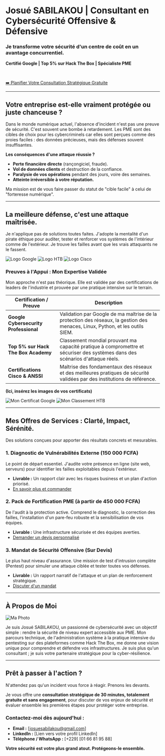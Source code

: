 # Josué SABILAKOU | Consultant en Cybersécurité Offensive & Défensive

### Je transforme votre sécurité d'un centre de coût en un avantage concurrentiel.

**Certifié Google | Top 5% sur Hack The Box | Spécialiste PME**

<br>

[➡️ Planifier Votre Consultation Stratégique Gratuite](#contact)

---

## Votre entreprise est-elle vraiment protégée ou juste chanceuse ?

Dans le monde numérique actuel, l'absence d'incident n'est pas une preuve de sécurité. C'est souvent une bombe à retardement. Les PME sont des cibles de choix pour les cybercriminels car elles sont perçues comme des proies faciles : des données précieuses, mais des défenses souvent insuffisantes.

**Les conséquences d'une attaque réussie ?**
*   **Perte financière directe** (rançongiciel, fraude).
*   **Vol de données clients** et destruction de la confiance.
*   **Paralysie de vos opérations** pendant des jours, voire des semaines.
*   **Atteinte irréversible à votre réputation.**

Ma mission est de vous faire passer du statut de "cible facile" à celui de "forteresse numérique".

---

## La meilleure défense, c'est une attaque maîtrisée.

Je n'applique pas de solutions toutes faites. J'adopte la mentalité d'un pirate éthique pour auditer, tester et renforcer vos systèmes de l'intérieur comme de l'extérieur. Je trouve les failles avant que les vrais attaquants ne le fassent.

![Logo Google](assets/images/logo-google.png) ![Logo HTB](assets/images/logo-htb.png) ![Logo Cisco](assets/images/logo-cisco.png)

### Preuves à l'Appui : Mon Expertise Validée

Mon approche n'est pas théorique. Elle est validée par des certifications de leaders de l'industrie et prouvée par une pratique intensive sur le terrain.

| Certification / Preuve | Description |
|---|---|
| **Google Cybersecurity Professional** | Validation par Google de ma maîtrise de la protection des réseaux, la gestion des menaces, Linux, Python, et les outils SIEM. |
| **Top 5% sur Hack The Box Academy** | Classement mondial prouvant ma capacité pratique à compromettre et sécuriser des systèmes dans des scénarios d'attaque réels. |
| **Certifications Cisco & ANSSI** | Maîtrise des fondamentaux des réseaux et des meilleures pratiques de sécurité validées par des institutions de référence. |

**(Ici, insérez les images de vos certificats)**

![Mon Certificat Google](assets/images/certificat-google.jpg)
![Mon Classement HTB](assets/images/classement-htb.png)

---

## Mes Offres de Services : Clarté, Impact, Sérénité.

Des solutions conçues pour apporter des résultats concrets et mesurables.

### 1. Diagnostic de Vulnérabilités Externe (150 000 FCFA)
Le point de départ essentiel. J'audite votre présence en ligne (site web, serveurs) pour identifier les failles exploitables depuis l'extérieur.
*   **Livrable :** Un rapport clair avec les risques business et un plan d'action priorisé.
*   [En savoir plus et commander](#contact)

### 2. Pack de Fortification PME (à partir de 450 000 FCFA)
De l'audit à la protection active. Comprend le diagnostic, la correction des failles, l'installation d'un pare-feu robuste et la sensibilisation de vos équipes.
*   **Livrable :** Une infrastructure sécurisée et des équipes averties.
*   [Demander un devis personnalisé](#contact)

### 3. Mandat de Sécurité Offensive (Sur Devis)
Le plus haut niveau d'assurance. Une mission de test d'intrusion complète (Pentest) pour simuler une attaque ciblée et tester toutes vos défenses.
*   **Livrable :** Un rapport narratif de l'attaque et un plan de renforcement stratégique.
*   [Discuter d'un mandat](#contact)

---

## À Propos de Moi

![Ma Photo](assets/images/votre-photo.jpg)

Je suis Josué SABILAKOU, un passionné de cybersécurité avec un objectif simple : rendre la sécurité de niveau expert accessible aux PME. Mon parcours technique, de l'administration système à la pratique intensive du pentesting sur des plateformes comme Hack The Box, me donne une vision unique pour comprendre et défendre vos infrastructures. Je suis plus qu'un consultant ; je suis votre partenaire stratégique pour la cyber-résilience.

---

## <a name="contact"></a>Prêt à passer à l'action ?

N'attendez pas qu'un incident vous force à réagir. Prenons les devants.

Je vous offre une **consultation stratégique de 30 minutes, totalement gratuite et sans engagement**, pour discuter de vos enjeux de sécurité et évaluer ensemble les premières étapes pour protéger votre entreprise.

### Contactez-moi dès aujourd'hui :

*   **Email :** [josuesabilakou@gmail.com]
*   **LinkedIn :** [Lien vers votre profil LinkedIn]
*   **Téléphone / WhatsApp :** [+229] [01 66 81 95 88]

**Votre sécurité est votre plus grand atout. Protégeons-le ensemble.**
